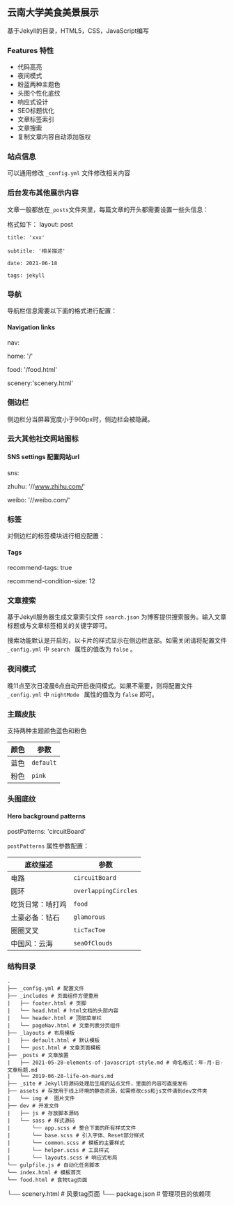 ## 云南大学美食美景展示

基于Jekyll的目录，HTML5，CSS，JavaScript编写

### Features 特性

- 代码高亮
- 夜间模式
- 粉蓝两种主题色
- 头图个性化底纹
- 响应式设计
- SEO标题优化
- 文章标签索引
- 文章搜索
- 复制文章内容自动添加版权

### 站点信息

可以通用修改 `_config.yml` 文件修改相关内容

### 后台发布其他展示内容

文章一般都放在`_posts`文件夹里，每篇文章的开头都需要设置一些头信息：
  
  格式如下：
    layout: post

    title: 'xxx'

    subtitle: '相关描述'

    date: 2021-06-18

    tags: jekyll

### 导航

导航栏信息需要以下面的格式进行配置：

#### Navigation links

nav:

  home: '/'

  food: '/food.html'

  scenery:'scenery.html'

### 侧边栏

侧边栏分当屏幕宽度小于960px时，侧边栏会被隐藏。

### 云大其他社交网站图标

#### SNS settings 配置网站url
sns:

  zhuhu: '//www.zhihu.com/'

  weibo: '//weibo.com/'

### 标签

对侧边栏的标签模块进行相应配置：

#### Tags
recommend-tags: true

recommend-condition-size: 12

### 文章搜索

基于Jekyll服务器生成文章索引文件 `search.json` 为博客提供搜索服务。输入文章标题或与文章标签相关的关键字即可。

搜索功能默认是开启的，以卡片的样式显示在侧边栏底部。如需关闭请将配置文件 `_config.yml` 中 `search ` 属性的值改为 `false` 。

### 夜间模式

晚11点至次日凌晨6点自动开启夜间模式。如果不需要，则将配置文件 `_config.yml` 中 `nightMode ` 属性的值改为 `false` 即可。

### 主题皮肤

支持两种主题颜色蓝色和粉色

颜色 | 参数
----|-----
蓝色 | `default`
粉色 | `pink`

### 头图底纹

#### Hero background patterns
postPatterns: 'circuitBoard'

`postPatterns` 属性参数配置：

底纹描述  |  参数
------|------
电路 | `circuitBoard`
圆环 | `overlappingCircles`
吃货日常：啃打鸡 | `food`
土豪必备：钻石| `glamorous`
圈圈叉叉 | `ticTacToe`
中国风：云海 | `seaOfClouds`

### 结构目录
	.
	├── _config.yml # 配置文件
	├── _includes # 页面组件方便重用
	|   ├── footer.html # 页脚
	|   └── head.html # html文档的头部内容
	|   └── header.html # 顶部菜单栏
	|   └── pageNav.html # 文章列表分页组件
	├── _layouts # 布局模板
	|   ├── default.html # 默认模板
	|   └── post.html # 文章页面模板
	├── _posts # 文章放置
	|   ├── 2021-05-28-elements-of-javascript-style.md # 命名格式：年-月-日-文章标题.md
	|   └── 2019-06-28-life-on-mars.md
	├── _site # Jekyll将源码处理后生成的站点文件，里面的内容可直接发布
	├── assets # 存放用于线上环境的静态资源，如需修改css和js文件请到dev文件夹
	|   └── img #  图片文件
	├── dev # 开发文件
	|   ├── js # 存放脚本源码
	|   └── sass # 样式源码
	|       └── app.scss # 整合下面的所有样式文件
	|       └── base.scss # 引入字体、Reset部分样式
	|       └── common.scss # 模板的主要样式
	|       └── helper.scss # 工具样式
	|       └── layouts.scss # 响应式布局
	└── gulpfile.js # 自动化任务脚本
	└── index.html # 模板首页
	└── food.html # 食物tag页面
  └── scenery.html # 风景tag页面
	└── package.json # 管理项目的依赖项




